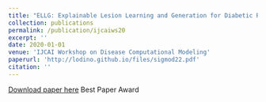 ```yaml
---
title: "ELLG: Explainable Lesion Learning and Generation for Diabetic Retinopathy Detection."
collection: publications
permalink: /publication/ijcaiws20
excerpt: ''
date: 2020-01-01
venue: 'IJCAI Workshop on Disease Computational Modeling'
paperurl: 'http://lodino.github.io/files/sigmod22.pdf'
citation: ''
---
```

[Download paper here](http://lodino.github.io/files/ijcaiws20.pdf)
Best Paper Award